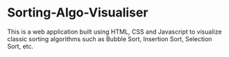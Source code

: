 # Sorting-Algo-Visualiser
This is a web application built using HTML, CSS and Javascript to visualize classic sorting algorithms such as Bubble Sort, Insertion Sort, Selection Sort, etc.

